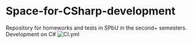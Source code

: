 # Space-for-CSharp-development
Repository for homeworks and tests in SPbU in the second+ semesters. Development on C#
![CI.yml](https://github.com/YuriUfimtsev/Space-for-CSharp-development/blob/main/.github/workflows/CI.yml/badge.svg)
